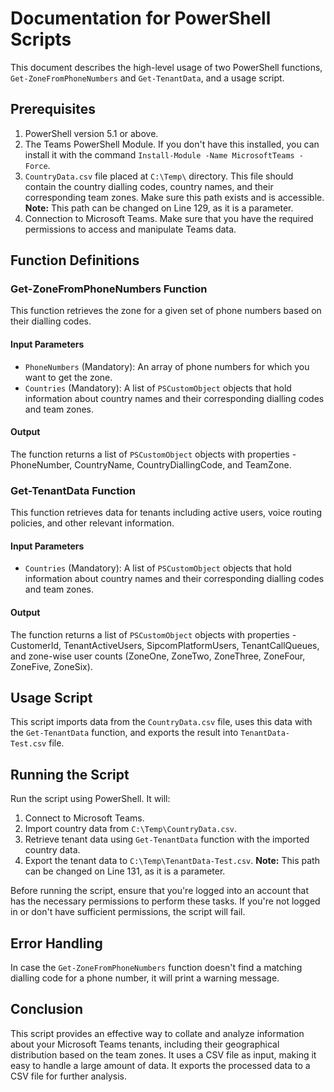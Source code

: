 # Documentation for PowerShell Scripts

This document describes the high-level usage of two PowerShell functions, `Get-ZoneFromPhoneNumbers` and `Get-TenantData`, and a usage script.

## Prerequisites

1. PowerShell version 5.1 or above.
2. The Teams PowerShell Module. If you don't have this installed, you can install it with the command `Install-Module -Name MicrosoftTeams -Force`.
3. `CountryData.csv` file placed at `C:\Temp\` directory. This file should contain the country dialling codes, country names, and their corresponding team zones. Make sure this path exists and is accessible. **Note:** This path can be changed on Line 129, as it is a parameter.
4. Connection to Microsoft Teams. Make sure that you have the required permissions to access and manipulate Teams data.

## Function Definitions

### Get-ZoneFromPhoneNumbers Function

This function retrieves the zone for a given set of phone numbers based on their dialling codes.

#### Input Parameters

- `PhoneNumbers` (Mandatory): An array of phone numbers for which you want to get the zone.
- `Countries` (Mandatory): A list of `PSCustomObject` objects that hold information about country names and their corresponding dialling codes and team zones.

#### Output

The function returns a list of `PSCustomObject` objects with properties - PhoneNumber, CountryName, CountryDiallingCode, and TeamZone.

### Get-TenantData Function

This function retrieves data for tenants including active users, voice routing policies, and other relevant information.

#### Input Parameters

- `Countries` (Mandatory): A list of `PSCustomObject` objects that hold information about country names and their corresponding dialling codes and team zones.

#### Output

The function returns a list of `PSCustomObject` objects with properties - CustomerId, TenantActiveUsers, SipcomPlatformUsers, TenantCallQueues, and zone-wise user counts (ZoneOne, ZoneTwo, ZoneThree, ZoneFour, ZoneFive, ZoneSix).

## Usage Script

This script imports data from the `CountryData.csv` file, uses this data with the `Get-TenantData` function, and exports the result into `TenantData-Test.csv` file.

## Running the Script

Run the script using PowerShell. It will:

1. Connect to Microsoft Teams.
2. Import country data from `C:\Temp\CountryData.csv`.
3. Retrieve tenant data using `Get-TenantData` function with the imported country data.
4. Export the tenant data to `C:\Temp\TenantData-Test.csv`. **Note:** This path can be changed on Line 131, as it is a parameter.

Before running the script, ensure that you're logged into an account that has the necessary permissions to perform these tasks. If you're not logged in or don't have sufficient permissions, the script will fail.

## Error Handling

In case the `Get-ZoneFromPhoneNumbers` function doesn't find a matching dialling code for a phone number, it will print a warning message.

## Conclusion

This script provides an effective way to collate and analyze information about your Microsoft Teams tenants, including their geographical distribution based on the team zones. It uses a CSV file as input, making it easy to handle a large amount of data. It exports the processed data to a CSV file for further analysis.
